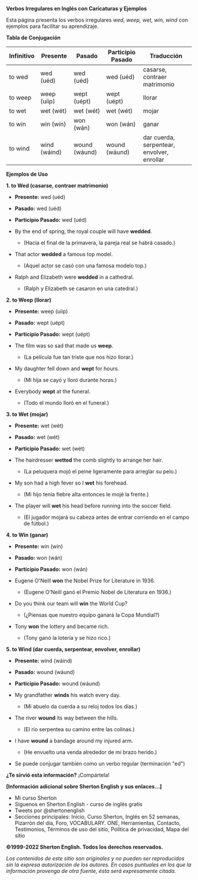 

**Verbos Irregulares en Inglés con Caricaturas y Ejemplos**

Esta página presenta los verbos irregulares *wed, weep, wet, win, wind* con ejemplos para facilitar su aprendizaje.

**Tabla de Conjugación**

| Infinitivo | Presente | Pasado | Participio Pasado | Traducción                                        |
|------------|-----------|---------|-------------------|----------------------------------------------------|
| to wed     | wed (uéd)  | wed (uéd) | wed (uéd)        | casarse, contraer matrimonio                        |
| to weep    | weep (uíip) | wept (uépt)| wept (uépt)       | llorar                                             |
| to wet     | wet (wét)  | wet (wét) | wet (wét)        | mojar                                              |
| to win     | win (wín)  | won (wán) | won (wán)        | ganar                                              |
| to wind    | wind (wáind)| wound (wáund)| wound (wáund)      | dar cuerda, serpentear, envolver, enrollar         |

**Ejemplos de Uso**

**1. to Wed (casarse, contraer matrimonio)**

*   **Presente:** wed (uéd)
*   **Pasado:** wed (uéd)
*   **Participio Pasado:** wed (uéd)

*   By the end of spring, the royal couple will have **wedded**.
    *   (Hacia el final de la primavera, la pareja real se habrá casado.)
*   That actor **wedded** a famous top model.
    *   (Aquel actor se casó con una famosa modelo top.)
*   Ralph and Elizabeth were **wedded** in a cathedral.
    *   (Ralph y Elizabeth se casaron en una catedral.)

**2. to Weep (llorar)**

*   **Presente:** weep (uíip)
*   **Pasado:** wept (uépt)
*   **Participio Pasado:** wept (uépt)

*   The film was so sad that made us **weep**.
    *   (La película fue tan triste que nos hizo llorar.)
*   My daughter fell down and **wept** for hours.
    *   (Mi hija se cayó y lloró durante horas.)
*   Everybody **wept** at the funeral.
    *   (Todo el mundo lloró en el funeral.)

**3. to Wet (mojar)**

*   **Presente:** wet (wét)
*   **Pasado:** wet (wét)
*   **Participio Pasado:** wet (wét)

*   The hairdresser **wetted** the comb slightly to arrange her hair.
    *   (La peluquera mojó el peine ligeramente para arreglar su pelo.)
*   My son had a high fever so I **wet** his forehead.
    *   (Mi hijo tenía fiebre alta entonces le mojé la frente.)
*   The player will **wet** his head before running into the soccer field.
    *   (El jugador mojará su cabeza antes de entrar corriendo en el campo de fútbol.)

**4. to Win (ganar)**

*   **Presente:** win (wín)
*   **Pasado:** won (wán)
*   **Participio Pasado:** won (wán)

*   Eugene O'Neill **won** the Nobel Prize for Literature in 1936.
    *   (Eugene O'Neill ganó el Premio Nobel de Literatura en 1936.)
*   Do you think our team will **win** the World Cup?
    *   (¿Piensas que nuestro equipo ganará la Copa Mundial?)
*   Tony **won** the lottery and became rich.
    *   (Tony ganó la lotería y se hizo rico.)

**5. to Wind (dar cuerda, serpentear, envolver, enrollar)**

*   **Presente:** wind (wáind)
*   **Pasado:** wound (wáund)
*   **Participio Pasado:** wound (wáund)

*   My grandfather **winds** his watch every day.
    *   (Mi abuelo da cuerda a su reloj todos los días.)
*   The river **wound** its way between the hills.
    *   (El río serpentea su camino entre las colinas.)
*   I have **wound** a bandage around my injured arm.
    *   (He envuelto una venda alrededor de mi brazo herido.)
* Se puede conjugar también como un verbo regular (terminación "ed")

**¿Te sirvió esta información?**
¡Compártela!

**[Información adicional sobre Sherton English y sus enlaces...]**

*   Mi curso Sherton
*   Síguenos en Sherton English - curso de inglés gratis
*   Tweets por @shertonenglish
*   Secciones principales: Inicio, Curso Sherton, Inglés en 52 semanas, Pizarrón del día, Foro, VOCABULARY. ONE, Herramientas, Contacto, Testimonios, Términos de uso del sitio, Política de privacidad, Mapa del sitio

**©1999-2022 Sherton English. Todos los derechos reservados.**

*Los contenidos de este sitio son originales y no pueden ser reproducidos sin la expresa autorización de los autores. En casos puntuales en los que la información provenga de otra fuente, ésta será expresamente citada.*

